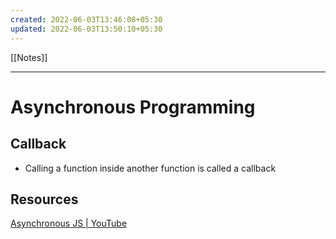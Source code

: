 ```yaml
---
created: 2022-06-03T13:46:08+05:30
updated: 2022-06-03T13:50:10+05:30
---
```

[[Notes]]

---
# Asynchronous Programming

## Callback
- Calling a function inside another function is called a callback

## Resources
[Asynchronous JS | YouTube](https://www.youtube.com/watch?v=ZYb_ZU8LNxs&t=788s)